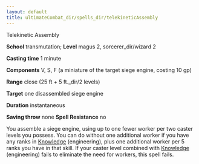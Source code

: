 ```yaml
---
layout: default
title: ultimateCombat_dir/spells_dir/telekineticAssembly
---
```

Telekinetic Assembly

**School** transmutation; **Level** magus 2, sorcerer_dir/wizard 2

**Casting time** 1 minute

**Components** V, S, F (a miniature of the target siege engine, costing 10 gp)

**Range** close (25 ft + 5 ft._dir/2 levels)

**Target** one disassembled siege engine

**Duration** instantaneous

**Saving throw** none **Spell Resistance** no

You assemble a siege engine, using up to one fewer worker per two caster levels you possess. You can do without one additional worker if you have any ranks in [Knowledge](../../skills_dir/knowledge#_knowledge) (engineering), plus one additional worker per 5 ranks you have in that skill. If your caster level combined with [Knowledge](../../skills_dir/knowledge#_knowledge) (engineering) fails to eliminate the need for workers, this spell fails.

